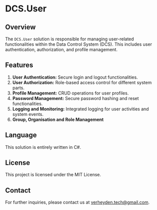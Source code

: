 # DCS.User

## Overview

The `DCS.User` solution is responsible for managing user-related functionalities within the Data Control System (DCS). This includes user authentication, authorization, and profile management.

## Features

1. **User Authentication:** Secure login and logout functionalities.
2. **User Authorization:** Role-based access control for different system parts.
3. **Profile Management:** CRUD operations for user profiles.
4. **Password Management:** Secure password hashing and reset functionalities.
5. **Logging and Monitoring:** Integrated logging for user activities and system events.
6. **Group, Organisation and Role Management** 

## Language

This solution is entirely written in C#.

## License

This project is licensed under the MIT License.

## Contact

For further inquiries, please contact us at verheyden.tech@gmail.com.